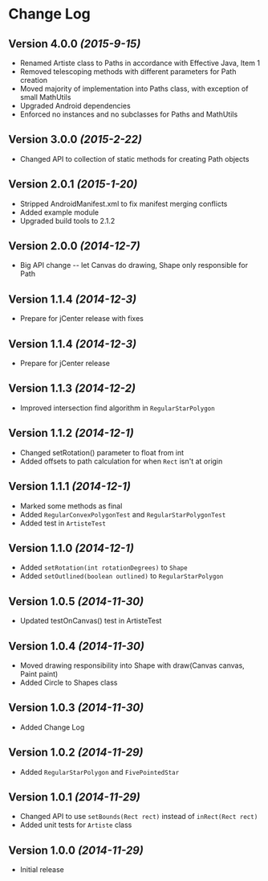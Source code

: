Change Log
==========

Version 4.0.0 *(2015-9-15)*
--------------------------

* Renamed Artiste class to Paths in accordance with Effective Java, Item 1
* Removed telescoping methods with different parameters for Path creation
* Moved majority of implementation into Paths class, with exception of small MathUtils
* Upgraded Android dependencies
* Enforced no instances and no subclasses for Paths and MathUtils

Version 3.0.0 *(2015-2-22)*
--------------------------

* Changed API to collection of static methods for creating Path objects

Version 2.0.1 *(2015-1-20)*
--------------------------

* Stripped AndroidManifest.xml to fix manifest merging conflicts
* Added example module
* Upgraded build tools to 2.1.2

Version 2.0.0 *(2014-12-7)*
--------------------------

* Big API change -- let Canvas do drawing, Shape only responsible for Path

Version 1.1.4 *(2014-12-3)*
--------------------------

* Prepare for jCenter release with fixes

Version 1.1.4 *(2014-12-3)*
--------------------------

* Prepare for jCenter release

Version 1.1.3 *(2014-12-2)*
--------------------------

* Improved intersection find algorithm in `RegularStarPolygon`

Version 1.1.2 *(2014-12-1)*
--------------------------

* Changed setRotation() parameter to float from int
* Added offsets to path calculation for when `Rect` isn't at origin

Version 1.1.1 *(2014-12-1)*
--------------------------

* Marked some methods as final
* Added `RegularConvexPolygonTest` and `RegularStarPolygonTest`
* Added test in `ArtisteTest`

Version 1.1.0 *(2014-12-1)*
--------------------------

* Added `setRotation(int rotationDegrees)` to `Shape`
* Added `setOutlined(boolean outlined)` to `RegularStarPolygon`

Version 1.0.5 *(2014-11-30)*
--------------------------

* Updated testOnCanvas() test in ArtisteTest

Version 1.0.4 *(2014-11-30)*
--------------------------

* Moved drawing responsibility into Shape with draw(Canvas canvas, Paint paint)
* Added Circle to Shapes class

Version 1.0.3 *(2014-11-30)*
--------------------------

* Added Change Log

Version 1.0.2 *(2014-11-29)*
--------------------------

* Added `RegularStarPolygon` and `FivePointedStar`

Version 1.0.1 *(2014-11-29)*
--------------------------

 * Changed API to use `setBounds(Rect rect)` instead of `inRect(Rect rect)`
 * Added unit tests for `Artiste` class


Version 1.0.0 *(2014-11-29)*
----------------------------

 * Initial release
 

